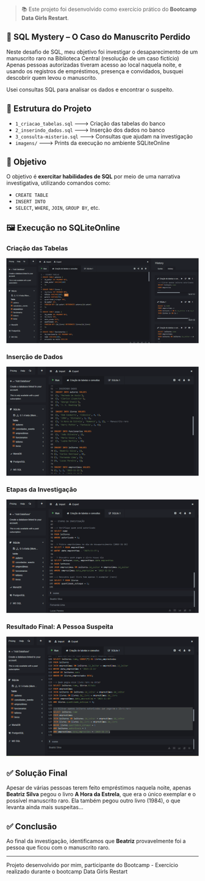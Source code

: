 > 📚 Este projeto foi desenvolvido como exercício prático do **Bootcamp Data Girls Restart**.

## 🧩 SQL Mystery – O Caso do Manuscrito Perdido

Neste desafio de SQL, meu objetivo foi investigar o desaparecimento de um manuscrito raro na Biblioteca Central (resolução de um caso fictício)
Apenas pessoas autorizadas tiveram acesso ao local naquela noite, e usando os registros de empréstimos, presença e convidados, busquei descobrir quem levou o manuscrito.

Usei consultas SQL para analisar os dados e encontrar o suspeito.

## 📁 Estrutura do Projeto

- `1_criacao_tabelas.sql`   ---> Criação das tabelas do banco
- `2_inserindo_dados.sql`   ---> Inserção dos dados no banco
- `3_consulta-misterio.sql` ---> Consultas que ajudam na investigação
- `imagens/`              ---> Prints da execução no ambiente SQLiteOnline

## 🧩 Objetivo

O objetivo é **exercitar habilidades de SQL** por meio de uma narrativa investigativa, utilizando comandos como:

- `CREATE TABLE`
- `INSERT INTO`
- `SELECT`, `WHERE`, `JOIN`, `GROUP BY`, etc.

## 🖼️ Execução no SQLiteOnline

### Criação das Tabelas

![Criação das Tabelas](imagens/print_criacao_tabelas.png)

### Inserção de Dados

![Inserção de Dados](imagens/print_inserindo_dados.png)

### Etapas da Investigação

![Etapas da Investigação](imagens/print_etapas_investigacao.png)

### Resultado Final: A Pessoa Suspeita

![Suspeita Final](imagens/print_final_suspeita_beatriz.png)

## ✅ Solução Final

Apesar de várias pessoas terem feito empréstimos naquela noite, apenas **Beatriz Silva** pegou o livro **A Hora da Estrela**, que era o único exemplar e o possível manuscrito raro. Ela também pegou outro livro (1984), o que levanta ainda mais suspeitas...

## ✅ Conclusão

Ao final da investigação, identificamos que **Beatriz** provavelmente foi a pessoa que ficou com o manuscrito raro.

---

Projeto desenvolvido por mim, participante do Bootcamp - Exercício realizado durante o bootcamp Data Girls Restart
